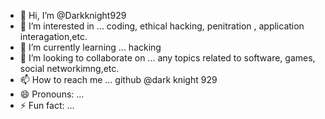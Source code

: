 - 👋 Hi, I’m @Darkknight929
- 👀 I’m interested in ... coding, ethical hacking, penitration , application interagation,etc.
- 🌱 I’m currently learning ... hacking
- 💞️ I’m looking to collaborate on ... any topics related to software, games, social networkimng,etc.
- 📫 How to reach me ... github @dark knight 929
- 😄 Pronouns: ...
- ⚡ Fun fact: ... 

<!---
Darkknight929/Darkknight929 is a ✨ special ✨ repository because its `README.md` (this file) appears on your GitHub profile.
You can click the Preview link to take a look at your changes.
--->
